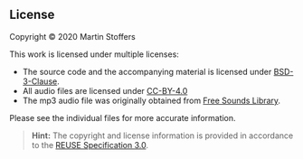 ## License

Copyright © 2020 Martin Stoffers

This work is licensed under multiple licenses:
- The source code and the accompanying material is licensed under [BSD-3-Clause](LICENSES/BSD-3-Clause.txt).
- All audio files are licensed under [CC-BY-4.0](LICENSES/CC-BY-4.0.txt)
- The mp3 audio file was originally obtained from [Free Sounds Library](https://www.freesoundslibrary.com/ekg-sounds/).

Please see the individual files for more accurate information.

> **Hint:** The copyright and license information is provided in accordance to the [REUSE Specification 3.0](https://reuse.software/spec/).

